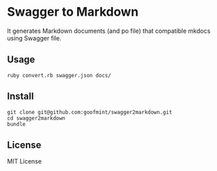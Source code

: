 # Swagger to Markdown

It generates Markdown documents (and po file) that compatible mkdocs using Swagger file.

## Usage

```
ruby convert.rb swagger.json docs/
```

## Install

```
git clone git@github.com:goofmint/swagger2markdown.git
cd swagger2markdown
bundle
```

## License

MIT License


